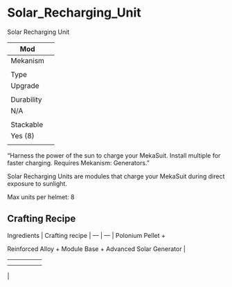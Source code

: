 # Solar_Recharging_Unit

Solar Recharging Unit

| Mod |  |
| --- | --- |
| Mekanism |  |
|  |  |
| Type |  |
| Upgrade |  |
|  |  |
| Durability |  |
| N/A |  |
|  |  |
| Stackable |  |
| Yes (8) |  |
|  |  |

“Harness the power of the sun to charge your MekaSuit. Install multiple for faster charging. Requires Mekanism: Generators.”

Solar Recharging Units are modules that charge your MekaSuit during direct exposure to sunlight.

Max units per helmet: 8

## Crafting Recipe

Ingredients | Crafting recipe |
— | — |
Polonium Pellet +

Reinforced Alloy + Module Base + Advanced Solar Generator |

|  |  |  |  |  |
| --- | --- | --- | --- | --- |
|  |  |  |  |  |
|  |  |  |  |  |

|